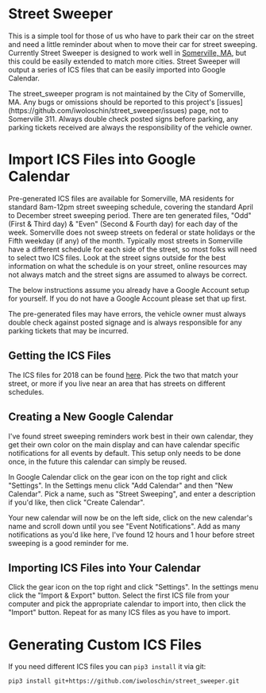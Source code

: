 # Street Sweeper
This is a simple tool for those of us who have to park their car on the street and need a little reminder about when to move their car for street sweeping.  Currently Street Sweeper is designed to work well in [Somerville, MA](http://www.somervillema.gov/sweeping), but this could be easily extended to match more cities.  Street Sweeper will output a series of ICS files that can be easily imported into Google Calendar.

<div class="alert alert-warning">
The street_sweeper program is not maintained by the City of Somerville, MA.  Any bugs or omissions should be reported to this project's [issues](https://github.com/iwoloschin/street_sweeper/issues) page, not to Somerville 311.  Always double check posted signs before parking, any parking tickets received are always the responsibility of the vehicle owner.
</alert>

# Import ICS Files into Google Calendar
Pre-generated ICS files are available for Somerville, MA residents for standard 8am-12pm street sweeping schedule, covering the standard April to December street sweeping period.  There are ten generated files, "Odd" (First & Third day) & "Even" (Second & Fourth day) for each day of the week.  Somerville does not sweep streets on federal or state holidays or the Fifth weekday (if any) of the month.  Typically most streets in Somerville have a different schedule for each side of the street, so most folks will need to select two ICS files.  Look at the street signs outside for the best information on what the schedule is on your street, online resources may not always match and the street signs are assumed to always be correct.

The below instructions assume you already have a Google Account setup for yourself.  If you do not have a Google Account please set that up first.

<div class="alert alert-warning">
The pre-generated files may have errors, the vehicle owner must always double check against posted signage and is always responsible for any parking tickets that may be incurred.
</alert>

## Getting the ICS Files
The ICS files for 2018 can be found [here](https://github.com/iwoloschin/street_sweeper/tree/master/2018).  Pick the two that match your street, or more if you live near an area that has streets on different schedules.

## Creating a New Google Calendar
I've found street sweeping reminders work best in their own calendar, they get their own color on the main display and can have calendar specific notifications for all events by default.  This setup only needs to be done once, in the future this calendar can simply be reused.

In Google Calendar click on the gear icon on the top right and click "Settings".  In the Settings menu click "Add Calendar" and then "New Calendar".  Pick a name, such as "Street Sweeping", and enter a description if you'd like, then click "Create Calendar".

Your new calendar will now be on the left side, click on the new calendar's name and scroll down until you see "Event Notifications".  Add as many notifications as you'd like here, I've found 12 hours and 1 hour before street sweeping is a good reminder for me.

## Importing ICS Files into Your Calendar
Click the gear icon on the top right and click "Settings".  In the settings menu click the "Import & Export" button.  Select the first ICS file from your computer and pick the appropriate calendar to import into, then click the "Import" button.  Repeat for as many ICS files as you have to import.

# Generating Custom ICS Files
If you need different ICS files you can `pip3 install` it via git:
```
pip3 install git+https://github.com/iwoloschin/street_sweeper.git
```
